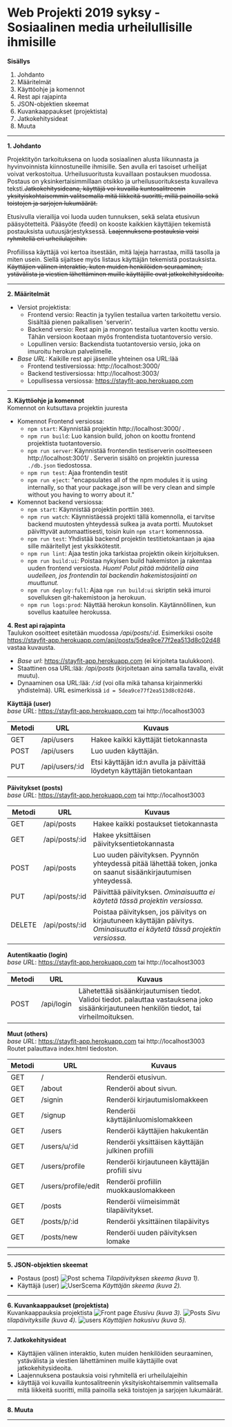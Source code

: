 # Web Projekti 2019 syksy - Sosiaalinen media urheilullisille ihmisille

**Sisällys**
1. Johdanto
2. Määritelmät
3. Käyttöohje ja komennot
4. Rest api rajapinta
5. JSON-objektien skeemat
6. Kuvankaappaukset (projektista)
7. Jatkokehitysideat
8. Muuta

____________

**1. Johdanto**

Projektityön tarkoituksena on luoda sosiaalinen alusta liikunnasta ja hyvinvoinnista kiinnostuneille ihmisille. Sen avulla eri tasoiset urheilijat voivat verkostoitua. Urheilusuoritusta kuvaillaan postauksen muodossa. Postaus on yksinkertaisimmillaan otsikko ja urheilusuorituksesta kuvaileva teksti.~~Jatkokehitysideana, käyttäjä voi kuvailla kuntosalitreenin yksityiskohtaisemmin valitsemalla mitä liikkeitä suoritti, millä painoilla sekä toistojen ja sarjojen lukumäärät.~~

Etusivulla vierailija voi luoda uuden tunnuksen, sekä selata etusivun pääsyötetteitä. Pääsyöte (feedi) on kooste kaikkien käyttäjien tekemistä postauksista uutuusjärjestyksessä. ~~Laajennuksena postauksia voisi ryhmitellä eri urheilulajeihin.~~

Profiilissa käyttäjä voi kertoa itsestään, mitä lajeja harrastaa, millä tasolla ja miten usein. Siellä sijaitsee myös listaus käyttäjän tekemistä postauksista. ~~Käyttäjien välinen interaktio, kuten muiden henkilöiden seuraaminen, ystävälista ja viestien lähettäminen muille käyttäjille ovat jatkokehitysideoita.~~
__________________

**2. Määritelmät**

* Versiot projektista:
  - Frontend versio: Reactin ja tyylien testailua varten tarkoitettu versio. Sisältää pienen paikallisen 'serverin'.
  - Backend versio: Rest apin ja mongon testailua varten koottu versio. Tähän versioon kootaan myös frontendista tuotantoversio versio.
  - Lopullinen versio: Backendista tuotantoversio versio, joka on imuroitu herokun palvelimelle.
* *Base URL:* Kaikille rest api jäsenille yhteinen osa URL:lää
  - Frontend testiversiossa: http://localhost:3000/
  - Backend testiversiossa: http://localhost:3003/
  - Lopullisessa versiossa: https://stayfit-app.herokuapp.com

____________________

**3. Käyttöohje ja komennot**\
Komennot on kutsuttava projektin juuresta

* Komennot Frontend versiossa:
  - `npm start`: Käynnistää projektin http://localhost:3000/ .
  - `npm run build`: Luo kansion build, johon on koottu frontend projektista tuotantoversio.
  - `npm run server`: Käynnistää frontendin testiserverin osoitteeseen http://localhost:3001/ . Serverin sisältö on projektin juuressa `./db.json` tiedostossa.
  - `npm run test`: Ajaa frontendin testit
  - `npm run eject`: "encapsulates all of the npm modules it is using internally, so that your package.json will be very clean and simple without you having to worry about it."
* Komennot backend versiossa:
  - `npm start`: Käynnistää projektin porttiin `3003`.
  - `npm run watch`: Käynnistäessä projekti tällä komennolla, ei tarvitse backend muutosten yhteydessä sulkea ja avata portti. Muutokset päivittyvät automaattisesti, toisin kuin `npm start` komennossa.
  - `npm run test`: Yhdistää backend projektin testitietokantaan ja ajaa sille määritellyt jest yksikkötestit.
  - `npm run lint`: Ajaa testin joka tarkistaa projektin oikein kirjoituksen.
  - `npm run build:ui`: Poistaa nykyisen build hakemiston ja rakentaa uuden frontend versiosta. *Huom! Polut pitää määritellä aina uudelleen, jos frontendin tai backendin hakemistosijainti on muuttunut.*
  - `npm run deploy:full`: Ajaa `npm run build:ui` skriptin sekä imuroi sovelluksen git-hakemistoon ja herokuun.
  - `npm run logs:prod`: Näyttää herokun konsolin. Käytännöllinen, kun sovellus kaatuilee herokussa.

**4. Rest api rajapinta**\
Taulukon osoitteet esitetään muodossa */api/posts/:id*. Esimerkiksi osoite https://stayfit-app.herokuapp.com/api/posts/5dea9ce77f2ea513d8c02d48 vastaa kuvausta.
- *Base url*: https://stayfit-app.herokuapp.com (ei kirjoiteta taulukkoon).
- Staattinen osa URL:lää: */api/posts* (kirjoitetaan aina samalla tavalla, eivät muutu).
- Dynaaminen osa URL:lää: */:id* (voi olla mikä tahansa kirjainmerkki yhdistelmä). URL esimerkissä 
```id = 5dea9ce77f2ea513d8c02d48.```

**Käyttäjä (user)**\
*base URL*: https://stayfit-app.herokuapp.com tai http://localhost3003

|Metodi |URL |Kuvaus |
|-------|-------|-------|
|GET|/api/users|Hakee kaikki käyttäjät tietokannasta|
|POST|/api/users|Luo uuden käyttäjän.|
|PUT|/api/users/:id|Etsi käyttäjän id:n avulla ja päivittää löydetyn käyttäjän tietokantaan|

**Päivitykset (posts)**\
*base URL*: https://stayfit-app.herokuapp.com tai http://localhost3003

|Metodi |URL |Kuvaus |
|-------|-------|-------|
|GET|/api/posts|Hakee kaikki postaukset tietokannasta|
|GET|/api/posts/:id|Hakee yksittäisen päivityksentietokannasta|
|POST|/api/posts|Luo uuden päivityksen. Pyynnön yhteydessä pitää lähettää token, jonka on saanut sisäänkirjautumisen yhteydessä.|
|PUT|/api/posts/:id|Päivittää päivityksen. *Ominaisuutta ei käytetä tässä projektin versiossa.*|
|DELETE|/api/posts/:id|Poistaa päivityksen, jos päivitys on kirjautuneen käyttäjän päivitys. *Ominaisuutta ei käytetä tässä projektin versiossa.*|

**Autentikaatio (login)**\
*base URL*: https://stayfit-app.herokuapp.com tai http://localhost3003

|Metodi |URL |Kuvaus |
|-------|-------|-------|
|POST|/api/login|Lähetettää sisäänkirjautumisen tiedot. Validoi tiedot. palauttaa vastauksena joko sisäänkirjautuneen henkilön tiedot, tai virheilmoituksen.|

**Muut (others)**\
*base URL*: https://stayfit-app.herokuapp.com tai http://localhost3003 \
Routet palauttava index.html tiedoston.

|Metodi |URL |Kuvaus |
|-------|-------|-------|
|GET|/|Renderöi etusivun.|
|GET|/about|Renderöi about sivun.|
|GET|/signin|Renderöi kirjautumislomakkeen|
|GET|/signup|Renderöi käyttäjänluomislomakkeen|
|GET|/users|Renderöi käyttäjien hakukentän|
|GET|/users/u/:id|Renderöi yksittäisen käyttäjän julkinen profiili|
|GET|/users/profile|Renderöi kirjautuneen käyttäjän profiili sivu|
|GET|/users/profile/edit|Renderöi profiilin muokkauslomakkeen|
|GET|/posts|Renderöi viimeisimmät tilapäivitykset.|
|GET|/posts/p/:id|Renderöi yksittäinen tilapäivitys|
|GET|/posts/new|Renderöi uuden päivityksen lomake|
____________

**5. JSON-objektien skeemat**
- Postaus (post)
![Post schema](https://i.imgur.com/qrPDJvA.png)
*Tilapäivityksen skeema (kuva 1).*
- Käyttäjä (user)
![UserScema](https://i.imgur.com/8dHFUTF.png)
*Käyttäjän skeema (kuva 2).*
_______
**6. Kuvankaappaukset (projektista)**\
Kuvankaappauksia projektista
![Front page](https://i.imgur.com/Tvd1uoB.jpg)
*Etusivu (kuva 3).*
![Posts](https://i.imgur.com/8gjsVAm.png)
*Sivu tilapäivityksille (kuva 4).*
![users](https://i.imgur.com/CifeErD.png)
*Käyttäjien hakusivu (kuva 5).*
_____
**7. Jatkokehitysideat**
- Käyttäjien välinen interaktio, kuten muiden henkilöiden seuraaminen, ystävälista ja viestien lähettäminen muille käyttäjille ovat jatkokehitysideoita.
- Laajennuksena postauksia voisi ryhmitellä eri urheilulajeihin
- käyttäjä voi kuvailla kuntosalitreenin yksityiskohtaisemmin valitsemalla mitä liikkeitä suoritti, millä painoilla sekä toistojen ja sarjojen lukumäärät.
_____
**8. Muuta**

_____